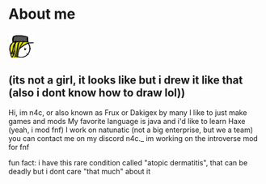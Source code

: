# About me
![my logo lol](img/img.png)
## (its not a girl, it looks like but i drew it like that (also i dont know how to draw lol))


Hi, im n4c, or also known as Frux or Dakigex by many
I like to just make games and mods
My favorite language is java and i'd like to learn Haxe (yeah, i mod fnf)
I work on natunatic (not a big enterprise, but we a team)
you can contact me on my discord n4c._
im working on the introverse mod for fnf

fun fact: i have this rare condition called "atopic dermatitis", that can be deadly but i dont care "that much" about it
